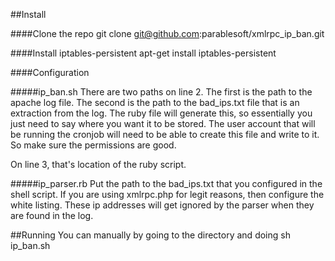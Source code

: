 ##Install

####Clone the repo
git clone git@github.com:parablesoft/xmlrpc_ip_ban.git 

####Install iptables-persistent
apt-get install iptables-persistent

####Configuration

#####ip_ban.sh
There are two paths on line 2. The first is the path to the apache log file. The second is the path to the bad_ips.txt file that is an extraction from the log. The ruby file will generate this, so essentially you just need to say where you want it to be stored. The user account that will be running the cronjob will need to be able to create this file and write to it. So make sure the permissions are good. 

On line 3, that's location of the ruby script. 

#####ip_parser.rb
Put the path to the bad_ips.txt that you configured in the shell script. If you are using xmlrpc.php for legit reasons, then configure the white listing. These ip addresses will get ignored by the parser when they are found in the log. 



##Running
You can manually by going to the directory and doing sh ip_ban.sh
